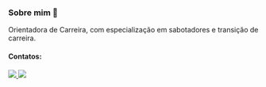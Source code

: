 ### Sobre mim 👋
Orientadora de Carreira, com especialização em sabotadores e transição de carreira.

#### Contatos:


<a href="https://www.linkedin.com/in/danielliolegario/" target="_blank"> 
<img src="https://img.shields.io/badge/LinkedIn-0077B5?style=for-the-badge&logo=linkedin&logoColor=white" target="_blank"> 
</a>

<a href="mailto: contato.daniolegario@gmail.com" target="_blank"> 
<img src="https://img.shields.io/badge/Gmail-D14836?style=for-the-badge&logo=gmail&logoColor=white" target="_blank"> 
</a>

<!--
**danielli-olegario/danielli-olegario** is a ✨ _special_ ✨ repository because its `README.md` (this file) appears on your GitHub profile.

Here are some ideas to get you started:

- 🔭 I’m currently working on ...
- 🌱 I’m currently learning ...
- 👯 I’m looking to collaborate on ...
- 🤔 I’m looking for help with ...
- 💬 Ask me about ...
- 📫 How to reach me: ...
- 😄 Pronouns: ...
- ⚡ Fun fact: ...
-->

